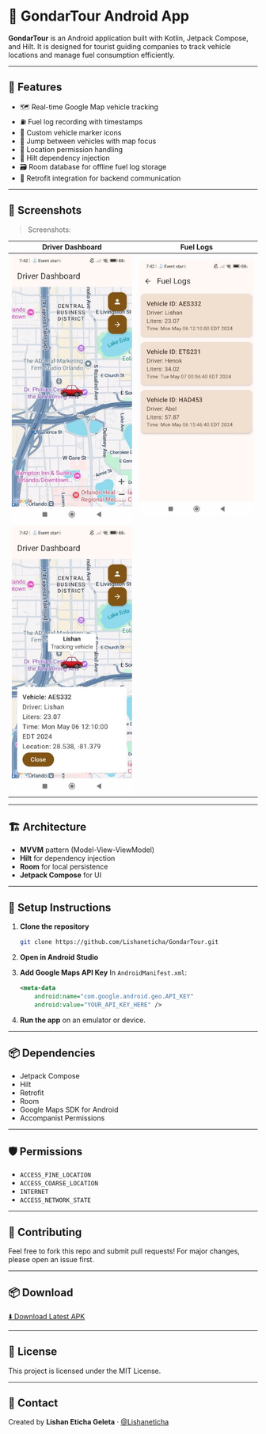 # 🚐 GondarTour Android App

**GondarTour** is an Android application built with Kotlin, Jetpack Compose, and Hilt. It is designed for tourist guiding companies to track vehicle locations and manage fuel consumption efficiently.

---

## 📱 Features

* 🗺️ Real-time Google Map vehicle tracking
* ⛽ Fuel log recording with timestamps
* 📍 Custom vehicle marker icons
* 🔄 Jump between vehicles with map focus
* 🧭 Location permission handling
* 🔐 Hilt dependency injection
* 🗃️ Room database for offline fuel log storage
* 🔗 Retrofit integration for backend communication

---

## 📸 Screenshots

> Screenshots:

| Driver Dashboard | Fuel Logs |
| ---------------- | --------- |
| ![Dashboard](screenshots/driverDashboard1.jpg) | ![Fuel Logs](screenshots/feulLogs.jpg) |
| ![Dashboard](screenshots/driverDashboard2.jpg) |  |

---

## 🏗️ Architecture

* **MVVM** pattern (Model-View-ViewModel)
* **Hilt** for dependency injection
* **Room** for local persistence
* **Jetpack Compose** for UI

---

## 🔧 Setup Instructions

1. **Clone the repository**

   ```bash
   git clone https://github.com/Lishaneticha/GondarTour.git
   ```

2. **Open in Android Studio**

3. **Add Google Maps API Key** In `AndroidManifest.xml`:

   ```xml
   <meta-data
       android:name="com.google.android.geo.API_KEY"
       android:value="YOUR_API_KEY_HERE" />
   ```

4. **Run the app** on an emulator or device.

---

## 📦 Dependencies

* Jetpack Compose
* Hilt
* Retrofit
* Room
* Google Maps SDK for Android
* Accompanist Permissions

---

## 🛡️ Permissions

* `ACCESS_FINE_LOCATION`
* `ACCESS_COARSE_LOCATION`
* `INTERNET`
* `ACCESS_NETWORK_STATE`

---

## 🙋 Contributing

Feel free to fork this repo and submit pull requests! For major changes, please open an issue first.

---

## 📦 Download

[⬇️ Download Latest APK](https://drive.google.com/file/d/1i6Y0_siX7VQxwyrIRRI1vAVhzWs33i1K/view?usp=sharing)

---

## 📄 License

This project is licensed under the MIT License.

---

## 🔗 Contact

Created by **Lishan Eticha Geleta**  ·  [@Lishaneticha](https://github.com/Lishaneticha)
